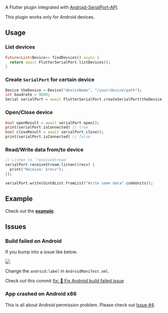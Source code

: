 
A Flutter plugin integrated with [Android-SerialPort-API](https://github.com/licheedev/Android-SerialPort-API).

This plugin works only for Android devices.


## Usage

### List devices

``` dart
Future<List<Device>> findDevices() async {
  return await FlutterSerialPort.listDevices();
}
```

### Create `SerialPort` for certain device

``` dart
Device theDevice = Device("deviceName", "/your/device/path");
int baudrate = 9600;
Serial serialPort = await FlutterSerialPort.createSerialPort(theDevice, baudrate);
```

### Open/Close device

``` dart
bool openResult = await serialPort.open();
print(serialPort.isConnected) // true
bool closeResult = await serialPort.close();
print(serialPort.isConnected) // false
```

### Read/Write data from/to device

``` dart
// Listen to `receiveStream`
serialPort.receiveStream.listen((recv) {
  print("Receive: $recv");
});

serialPort.write(Uint8List.fromList("Write some data".codeUnits));
```

## Example

Check out the [**example**](https://github.com/BbsonLin/serial_port_flutter/blob/master/example/README.md).


## Issues

### Build failed on Android

If you bump into a issue like below.

![](https://raw.githubusercontent.com/BbsonLin/serial_port_flutter/master/doc/images/issue-android-build-failed.png)

Change the `android:label` in `AndroidManifest.xml`.

Check out this commit [fix: 🐛 Fix Android build failed issue](https://github.com/BbsonLin/serial_port_flutter/commit/2ae93ef70b8a5897b47013af890c946da84b827f)

### App crashed on Android x86

This is all about Android permission problem.
Please check out [Issue #4](https://github.com/BbsonLin/serial_port_flutter/issues/4#issuecomment-646545598).
